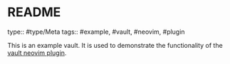 # README

type:: #type/Meta
tags:: #example, #vault, #neovim, #plugin

This is an example vault. It is used to demonstrate the functionality of the
[vault neovim plugin](https://github.com/oleksiiluchnikov/vault.nvim).
